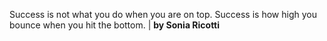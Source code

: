 Success is not what you do when you are on top.  Success is how high you bounce when you hit the bottom. | **by Sonia Ricotti**